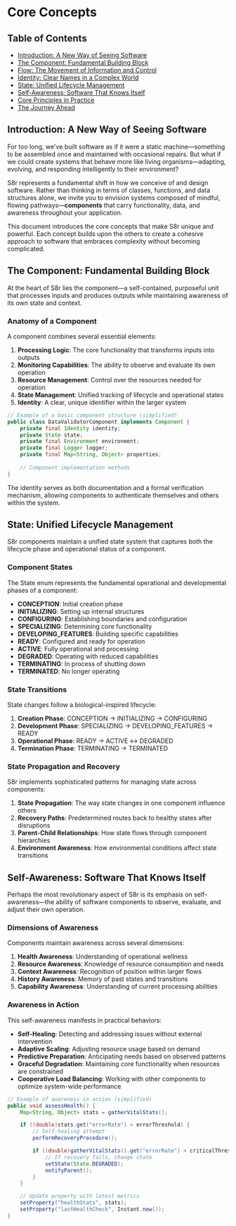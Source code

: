 # Core Concepts

## Table of Contents

- [Introduction: A New Way of Seeing Software](#introduction-a-new-way-of-seeing-software)
- [The Component: Fundamental Building Block](#the-component-fundamental-building-block)
- [Flow: The Movement of Information and Control](#flow-the-movement-of-information-and-control)
- [Identity: Clear Names in a Complex World](#identity-clear-names-in-a-complex-world)
- [State: Unified Lifecycle Management](#state-unified-lifecycle-management)
- [Self-Awareness: Software That Knows Itself](#self-awareness-software-that-knows-itself)
- [Core Principles in Practice](#core-principles-in-practice)
- [The Journey Ahead](#the-journey-ahead)

## Introduction: A New Way of Seeing Software

For too long, we've built software as if it were a static machine—something to be assembled once and maintained with occasional repairs. But what if we could create systems that behave more like living organisms—adapting, evolving, and responding intelligently to their environment?

S8r represents a fundamental shift in how we conceive of and design software. Rather than thinking in terms of classes, functions, and data structures alone, we invite you to envision systems composed of mindful, flowing pathways—**components** that carry functionality, data, and awareness throughout your application.

This document introduces the core concepts that make S8r unique and powerful. Each concept builds upon the others to create a cohesive approach to software that embraces complexity without becoming complicated.

## The Component: Fundamental Building Block

At the heart of S8r lies the component—a self-contained, purposeful unit that processes inputs and produces outputs while maintaining awareness of its own state and context.

### Anatomy of a Component

A component combines several essential elements:

1. **Processing Logic**: The core functionality that transforms inputs into outputs
2. **Monitoring Capabilities**: The ability to observe and evaluate its own operation
3. **Resource Management**: Control over the resources needed for operation
4. **State Management**: Unified tracking of lifecycle and operational states
5. **Identity**: A clear, unique identifier within the larger system

```java
// Example of a basic component structure (simplified)
public class DataValidatorComponent implements Component {
    private final Identity identity;
    private State state;
    private final Environment environment;
    private final Logger logger;
    private final Map<String, Object> properties;
    
    // Component implementation methods
}
```

The identity serves as both documentation and a formal verification mechanism, allowing components to authenticate themselves and others within the system.

## State: Unified Lifecycle Management

S8r components maintain a unified state system that captures both the lifecycle phase and operational status of a component.

### Component States

The State enum represents the fundamental operational and developmental phases of a component:

- **CONCEPTION**: Initial creation phase
- **INITIALIZING**: Setting up internal structures
- **CONFIGURING**: Establishing boundaries and configuration
- **SPECIALIZING**: Determining core functionality
- **DEVELOPING_FEATURES**: Building specific capabilities
- **READY**: Configured and ready for operation
- **ACTIVE**: Fully operational and processing
- **DEGRADED**: Operating with reduced capabilities
- **TERMINATING**: In process of shutting down
- **TERMINATED**: No longer operating

### State Transitions

State changes follow a biological-inspired lifecycle:

1. **Creation Phase**: CONCEPTION → INITIALIZING → CONFIGURING
2. **Development Phase**: SPECIALIZING → DEVELOPING_FEATURES → READY
3. **Operational Phase**: READY → ACTIVE ↔ DEGRADED
4. **Termination Phase**: TERMINATING → TERMINATED

### State Propagation and Recovery

S8r implements sophisticated patterns for managing state across components:

1. **State Propagation**: The way state changes in one component influence others
2. **Recovery Paths**: Predetermined routes back to healthy states after disruptions
3. **Parent-Child Relationships**: How state flows through component hierarchies
4. **Environment Awareness**: How environmental conditions affect state transitions

## Self-Awareness: Software That Knows Itself

Perhaps the most revolutionary aspect of S8r is its emphasis on self-awareness—the ability of software components to observe, evaluate, and adjust their own operation.

### Dimensions of Awareness

Components maintain awareness across several dimensions:

1. **Health Awareness**: Understanding of operational wellness
2. **Resource Awareness**: Knowledge of resource consumption and needs
3. **Context Awareness**: Recognition of position within larger flows
4. **History Awareness**: Memory of past states and transitions
5. **Capability Awareness**: Understanding of current processing abilities

### Awareness in Action

This self-awareness manifests in practical behaviors:

- **Self-Healing**: Detecting and addressing issues without external intervention
- **Adaptive Scaling**: Adjusting resource usage based on demand
- **Predictive Preparation**: Anticipating needs based on observed patterns
- **Graceful Degradation**: Maintaining core functionality when resources are constrained
- **Cooperative Load Balancing**: Working with other components to optimize system-wide performance

```java
// Example of awareness in action (simplified)
public void assessHealth() {
    Map<String, Object> stats = gatherVitalStats();

    if ((double)stats.get("errorRate") > errorThreshold) {
        // Self-healing attempt
        performRecoveryProcedure();

        if ((double)gatherVitalStats().get("errorRate") > criticalThreshold) {
            // If recovery fails, change state
            setState(State.DEGRADED);
            notifyParent();
        }
    }

    // Update property with latest metrics
    setProperty("healthStats", stats);
    setProperty("lastHealthCheck", Instant.now());
}
```
